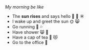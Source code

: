 *My morning be like*
- The **sun rises** and says hello :house_with_garden: :eyes: :sunny:
- I wake up and greet the sun :sun_with_face: :smile_cat:
- Go running :runner: :sweat_drops:
- Have shower :smile_cat: :shower:
- Have a cap of tea :tea: :heart_eyes_cat:
- Go to the office :office:
